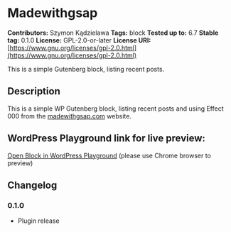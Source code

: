 # Madewithgsap

**Contributors:** Szymon Kądzielawa
**Tags:** block
**Tested up to:** 6.7
**Stable tag:** 0.1.0
**License:** GPL-2.0-or-later
**License URI:** [https://www.gnu.org/licenses/gpl-2.0.html](https://www.gnu.org/licenses/gpl-2.0.html)

This is a simple Gutenberg block, listing recent posts.

## Description

This is a simple WP Gutenberg block, listing recent posts and using Effect 000 from the [madewithgsap.com](https://madewithgsap.com/) website.

## WordPress Playground link for live preview:
[Open Block in WordPress Playground](https://playground.wordpress.net/?import-site=https%3A%2F%2Fraw.githubusercontent.com%2Fskadzielawa%2Fmadewithgsap%2Fmaster%2Fplayground%2Fplayground-madewithgsap.zip) (please use Chrome browser to preview)


## Changelog

### 0.1.0
* Plugin release
